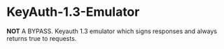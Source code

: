 # KeyAuth-1.3-Emulator
**NOT** A BYPASS. Keyauth 1.3 emulator which signs responses and always returns true to requests.
